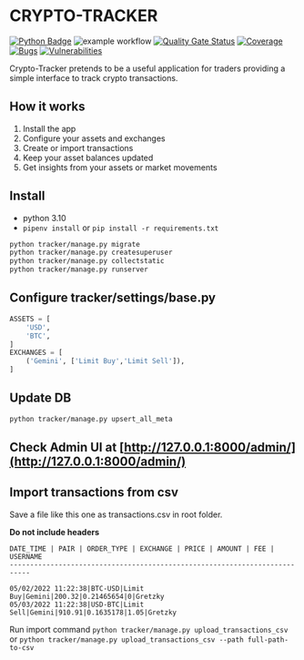 # CRYPTO-TRACKER

[![Python Badge](https://img.shields.io/badge/python-3.10-blue.svg)]()
![example workflow](https://github.com/blockchain-hobbyists/crypto-tracker/actions/workflows/main.yml/badge.svg)
[![Quality Gate Status](https://sonarcloud.io/api/project_badges/measure?project=blockchain-hobbyists_crypto-tracker&metric=alert_status)](https://sonarcloud.io/summary/new_code?id=blockchain-hobbyists_crypto-tracker)
[![Coverage](https://sonarcloud.io/api/project_badges/measure?project=blockchain-hobbyists_crypto-tracker&metric=coverage)](https://sonarcloud.io/summary/new_code?id=blockchain-hobbyists_crypto-tracker)
[![Bugs](https://sonarcloud.io/api/project_badges/measure?project=blockchain-hobbyists_crypto-tracker&metric=bugs)](https://sonarcloud.io/summary/new_code?id=blockchain-hobbyists_crypto-tracker)
[![Vulnerabilities](https://sonarcloud.io/api/project_badges/measure?project=blockchain-hobbyists_crypto-tracker&metric=vulnerabilities)](https://sonarcloud.io/summary/new_code?id=blockchain-hobbyists_crypto-tracker)

Crypto-Tracker pretends to be a useful application for traders providing a simple interface to track crypto transactions.

## How it works

1. Install the app
2. Configure your assets and exchanges
3. Create or import transactions
4. Keep your asset balances updated
5. Get insights from your assets or market movements

## Install

- python 3.10
- `pipenv install` or `pip install -r requirements.txt`

```bash
python tracker/manage.py migrate
python tracker/manage.py createsuperuser
python tracker/manage.py collectstatic
python tracker/manage.py runserver
```

## Configure tracker/settings/base.py

```python
ASSETS = [
    'USD',
    'BTC',
]
EXCHANGES = [
    ('Gemini', ['Limit Buy','Limit Sell']),
]
```

## Update DB

```bash
python tracker/manage.py upsert_all_meta
```

## Check Admin UI at [http://127.0.0.1:8000/admin/](http://127.0.0.1:8000/admin/)

## Import transactions from csv

Save a file like this one as transactions.csv in root folder.

**Do not include headers**

```
DATE_TIME | PAIR | ORDER_TYPE | EXCHANGE | PRICE | AMOUNT | FEE | USERNAME
---------------------------------------------------------------------------
```

```csv
05/02/2022 11:22:38|BTC-USD|Limit Buy|Gemini|200.32|0.21465654|0|Gretzky
05/03/2022 11:22:38|USD-BTC|Limit Sell|Gemini|910.91|0.1635178|1.05|Gretzky
```

Run import command `python tracker/manage.py upload_transactions_csv`
or `python tracker/manage.py upload_transactions_csv --path full-path-to-csv`
